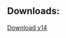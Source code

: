 
## Downloads:

[Download v14](https://github.com/BuffoonSpoon/cheesemod/blob/mod-downloads/bluecheesefinal.jar?raw=true)
